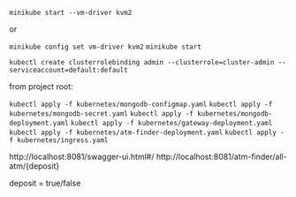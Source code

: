 `minikube start --vm-driver kvm2`

or 

`minikube config set vm-driver kvm2`
`minikube start`

`kubectl create clusterrolebinding admin --clusterrole=cluster-admin --serviceaccount=default:default`

from project root:

`kubectl apply -f kubernetes/mongodb-configmap.yaml`
`kubectl apply -f kubernetes/mongodb-secret.yaml`
`kubectl apply -f kubernetes/mongodb-deployment.yaml`
`kubectl apply -f kubernetes/gateway-deployment.yaml`
`kubectl apply -f kubernetes/atm-finder-deployment.yaml`
`kubectl apply -f kubernetes/ingress.yaml`

http://localhost:8081/swagger-ui.html#/
http://localhost:8081/atm-finder/all-atm/{deposit}

deposit = true/false
